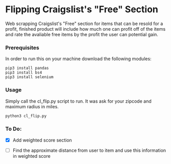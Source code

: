 # Flipping Craigslist's "Free" Section

Web scrapping Craigslist's "Free" section for items that can be resold for a profit, finished product will include how much one can profit off of the items and rate the avaliable free items by the profit the user can potential gain.

### Prerequisites

In order to run this on your machine download the following modules:

```
pip3 install pandas
pip3 install bs4
pip3 install selenium
```

### Usage

Simply call the cl_flip.py script to run.  It was ask for your zipcode and maximum radius in miles.

```python
python3 cl_flip.py
```

### To Do:
- [x] Add weighted score section
- [ ] Find the approximate distance from user to item and use this information in weighted score

